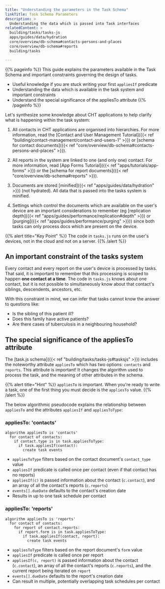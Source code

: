 ```yaml
---
title: "Understanding the parameters in the Task Schema"
linkTitle: Task Schema Parameters
description: >
  Understanding the data which is passed into Task interfaces
relatedContent: >
  building/tasks/tasks-js
  apps/guides/data/hydration
  core/overview/db-schema#contacts-persons-and-places
  core/overview/db-schema#reports
  building/tasks

---
```


{{% pageinfo %}}
This guide explains the parameters available in the Task Schema and important constraints governing the design of tasks.

- Useful knowledge if you are stuck writing your first `appliesIf` predicate
- Understanding the data which is available in the task system and important constraints
- Understand the special significance of the appliesTo attribute
{{% /pageinfo %}}

Let's synthesize some knowledge about CHT applications to help clarify what is happening within the task system:

1. All contacts in CHT applications are organised into hierarchies. For more information, read the [Contact and User Management Tutorial]({{< ref "building/contact-management/contact-and-users-1" >}}) or [schema for contact documents]({{< ref "core/overview/db-schema#contacts-persons-and-places" >}}).

2. All reports in the system are linked to one (and only one) contact. For more information, read [App Forms Tutorial]({{< ref "apps/tutorials/app-forms" >}}) or the [schema for report documents]({{< ref "core/overview/db-schema#reports" >}}).

3. Documents are stored [minified]({{< ref "apps/guides/data/hydration" >}}) (not hydrated). All data that is passed into the tasks system is minified.

4. Settings which control the documents which are available on the user's device are an important considerations to remember (eg [replication depth]({{< ref "apps/guides/performance/replication#depth" >}}) or [purging]({{< ref "apps/guides/performance/purging" >}})) since both tasks can only process docs which are present on the device.

{{% alert title="Key Point" %}}
The code in `tasks.js` runs on the user's devices, not in the cloud and not on a server.
{{% /alert %}}

## An important constraint of the tasks system
Every contact and every report on the user's device is processed by tasks.  That said, it is important to remember that this processing is scoped to happen **one contact at a time**. The code in `tasks.js` knows about one contact, but it is not possible to simultaneously know about that contact's siblings, descendents, ancestors, etc. 

With this constraint in mind, we can infer that tasks cannot know the answer to questions like:

* Is the sibling of this patient ill?
* Does this family have active patients?
* Are there cases of tuberculosis in a neighbouring household?

## The special significance of the appliesTo attribute

The [task.js schema]({{< ref "building/tasks/tasks-js#tasksjs" >}}) includes the noteworthy attribute `appliesTo` which has two options: `contacts` and `reports`. This attribute is important! It changes the algorithm used to process the task, and the meaning of other attributes in the schema.

{{% alert title="Hint" %}}
`appliesTo` is important. When you're ready to write a task, one of the first thing you must decide is the `appliesTo` value.
{{% /alert %}}

The below algorithmic pseudocode explains the relationship between `appliesTo` and the attributes `appliesIf` and `appliesToType`:

### appliesTo: 'contacts'
```pseudocode
algorithm appliesTo is 'contacts'
  for contact of contacts:
    if contact.type is in task.appliesToType:
      if task.appliesIf(contact):
        create task events 
```

* `appliesToType` filters based on the contact document's `contact_type` value
* `appliesIf` predicate is called once per contact (even if that contact has no reports)
* `appliesIf(c)` is passed information about the contact (`c.contact`), and an array of all the contact's reports (`c.reports`)
* `events[].dueDate` defaults to the contact's creation date
* Results in up to one task schedule per contact

### appliesTo: 'reports'
```pseudocode
algorithm appliesTo is 'reports'
  for contact of contacts:
    for report of contact.reports:
      if report.form is in task.appliesToType:
        if task.appliesIf(contact, report):
          create task events
```

* `appliesToType` filters based on the report document's `form` value
* `appliesIf` predicate is called once per report
* `appliesIf(c, report)` is passed information about the contact (`c.contact`), an array of all the contact's reports (`c.reports`), and the current report being iterated on `report`
* `events[].dueDate` defaults to the report's creation date
* Can result in multiple, potentially overlapping task schedules per contact
